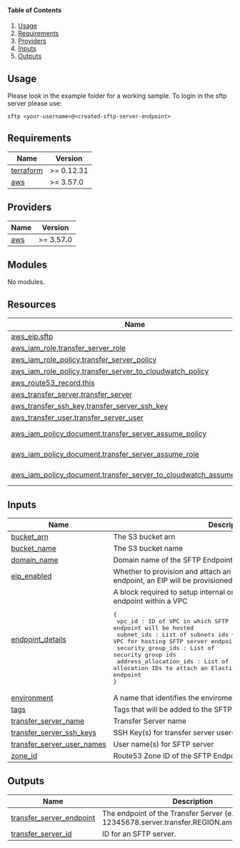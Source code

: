 #### Table of Contents
1. [Usage](#usage)
2. [Requirements](#requirements)
3. [Providers](#Providers)
4. [Inputs](#inputs)
5. [Outputs](#outputs)

## Usage

Please look in the example folder for a working sample.
To login in the sftp server please use:

```
sftp <your-username>@<created-sftp-server-endpoint>
```

<!-- BEGINNING OF PRE-COMMIT-TERRAFORM DOCS HOOK -->
## Requirements

| Name | Version |
|------|---------|
| <a name="requirement_terraform"></a> [terraform](#requirement\_terraform) | >= 0.12.31 |
| <a name="requirement_aws"></a> [aws](#requirement\_aws) | >= 3.57.0 |

## Providers

| Name | Version |
|------|---------|
| <a name="provider_aws"></a> [aws](#provider\_aws) | >= 3.57.0 |

## Modules

No modules.

## Resources

| Name | Type |
|------|------|
| [aws_eip.sftp](https://registry.terraform.io/providers/hashicorp/aws/latest/docs/resources/eip) | resource |
| [aws_iam_role.transfer_server_role](https://registry.terraform.io/providers/hashicorp/aws/latest/docs/resources/iam_role) | resource |
| [aws_iam_role_policy.transfer_server_policy](https://registry.terraform.io/providers/hashicorp/aws/latest/docs/resources/iam_role_policy) | resource |
| [aws_iam_role_policy.transfer_server_to_cloudwatch_policy](https://registry.terraform.io/providers/hashicorp/aws/latest/docs/resources/iam_role_policy) | resource |
| [aws_route53_record.this](https://registry.terraform.io/providers/hashicorp/aws/latest/docs/resources/route53_record) | resource |
| [aws_transfer_server.transfer_server](https://registry.terraform.io/providers/hashicorp/aws/latest/docs/resources/transfer_server) | resource |
| [aws_transfer_ssh_key.transfer_server_ssh_key](https://registry.terraform.io/providers/hashicorp/aws/latest/docs/resources/transfer_ssh_key) | resource |
| [aws_transfer_user.transfer_server_user](https://registry.terraform.io/providers/hashicorp/aws/latest/docs/resources/transfer_user) | resource |
| [aws_iam_policy_document.transfer_server_assume_policy](https://registry.terraform.io/providers/hashicorp/aws/latest/docs/data-sources/iam_policy_document) | data source |
| [aws_iam_policy_document.transfer_server_assume_role](https://registry.terraform.io/providers/hashicorp/aws/latest/docs/data-sources/iam_policy_document) | data source |
| [aws_iam_policy_document.transfer_server_to_cloudwatch_assume_policy](https://registry.terraform.io/providers/hashicorp/aws/latest/docs/data-sources/iam_policy_document) | data source |

## Inputs

| Name | Description | Type | Default | Required |
|------|-------------|------|---------|:--------:|
| <a name="input_bucket_arn"></a> [bucket\_arn](#input\_bucket\_arn) | The S3 bucket arn | `string` | n/a | yes |
| <a name="input_bucket_name"></a> [bucket\_name](#input\_bucket\_name) | The S3 bucket name | `string` | n/a | yes |
| <a name="input_domain_name"></a> [domain\_name](#input\_domain\_name) | Domain name of the SFTP Endpoint as a CNAME record | `string` | `""` | no |
| <a name="input_eip_enabled"></a> [eip\_enabled](#input\_eip\_enabled) | Whether to provision and attach an Elastic IP to be used as the SFTP endpoint, an EIP will be provisioned per subnet | `bool` | `false` | no |
| <a name="input_endpoint_details"></a> [endpoint\_details](#input\_endpoint\_details) | A block required to setup internal or public facing SFTP server endpoint within a VPC<pre>{<br>  vpc_id                 : ID of VPC in which SFTP server endpoint will be hosted<br>  subnet_ids             : List of subnets ids within the VPC for hosting SFTP server endpoint<br>  security_group_ids     : List of security group ids<br>  address_allocation_ids : List of address allocation IDs to attach an Elastic IP address to your SFTP server endpoint<br>}</pre> | <pre>object({<br>    vpc_id                 = string<br>    subnet_ids             = list(string)<br>    address_allocation_ids = list(string)<br>    security_group_ids     = list(string)<br>  })</pre> | `null` | no |
| <a name="input_environment"></a> [environment](#input\_environment) | A name that identifies the enviroment you are deploying into | `string` | n/a | yes |
| <a name="input_tags"></a> [tags](#input\_tags) | Tags that will be added to the SFTP resource | `map(string)` | `{}` | no |
| <a name="input_transfer_server_name"></a> [transfer\_server\_name](#input\_transfer\_server\_name) | Transfer Server name | `string` | n/a | yes |
| <a name="input_transfer_server_ssh_keys"></a> [transfer\_server\_ssh\_keys](#input\_transfer\_server\_ssh\_keys) | SSH Key(s) for transfer server user(s) | `list(string)` | n/a | yes |
| <a name="input_transfer_server_user_names"></a> [transfer\_server\_user\_names](#input\_transfer\_server\_user\_names) | User name(s) for SFTP server | `list(string)` | n/a | yes |
| <a name="input_zone_id"></a> [zone\_id](#input\_zone\_id) | Route53 Zone ID of the SFTP Endpoint CNAME record | `string` | `""` | no |

## Outputs

| Name | Description |
|------|-------------|
| <a name="output_transfer_server_endpoint"></a> [transfer\_server\_endpoint](#output\_transfer\_server\_endpoint) | The endpoint of the Transfer Server (e.g., s-12345678.server.transfer.REGION.amazonaws.com). |
| <a name="output_transfer_server_id"></a> [transfer\_server\_id](#output\_transfer\_server\_id) | ID for an SFTP server. |
<!-- END OF PRE-COMMIT-TERRAFORM DOCS HOOK -->
